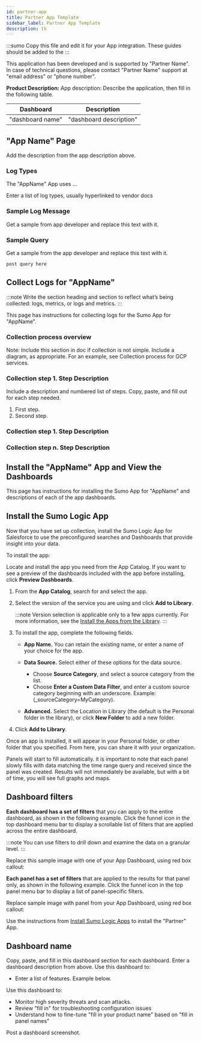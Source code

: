 ```yaml
---
id: partner-app
title: Partner App Template
sidebar_label: Partner App Template
description: tk
---
```


:::sumo
Copy this file and edit it for your App integration. These guides should be added to the
:::


This application has been developed and is supported by "Partner Name". In case of technical questions, please contact "Partner Name" support at "email address" or "phone number".

**Product Description:**
App description: Describe the application, then fill in the following table.


| Dashboard | Description |
| -- | -- |
| "dashboard name" | "dashboard description" |

## "App Name" Page

Add the description from the app description above.

### Log Types
The "AppName" App uses ...

Enter a list of log types, usually hyperlinked to vendor docs

### Sample Log Message

Get a sample from app developer and replace this text with it.

### Sample Query

Get a sample from the app developer and replace this text with it.

```
post query here
```

## Collect Logs for "AppName"

:::note
Write the section heading and section to reflect what’s being collected: logs, metrics, or logs and metrics.
:::

This page has instructions for collecting logs for the Sumo App for "AppName".

### Collection process overview
Note: Include this section in doc if collection is not simple. Include a diagram, as appropriate. For an example, see Collection process for GCP services.  

### Collection step 1. Step Description

Include a description and numbered list of steps. Copy, paste, and fill out for each step needed.

1. First step.
1. Second step.

### Collection step 1. Step Description

### Collection step n. Step Description

## Install the "AppName" App and View the Dashboards
This page has instructions for installing the Sumo App for "AppName" and descriptions of each of the app dashboards.

## Install the Sumo Logic App
Now that you have set up collection, install the Sumo Logic App for Salesforce to use the preconfigured searches and Dashboards that provide insight into your data.

To install the app:

Locate and install the app you need from the App Catalog. If you want to see a preview of the dashboards included with the app before installing, click **Preview Dashboards**.

1. From the **App Catalog**, search for and select the app.
1. Select the version of the service you are using and click **Add to Library**.

    :::note
    Version selection is applicable only to a few apps currently. For more information, see the [Install the Apps from the Library](https://help.sumologic.com/01Start-Here/Library/Apps-in-Sumo-Logic/Install-Apps-from-the-Library).
    :::

1. To install the app, complete the following fields.

    * **App Name.** You can retain the existing name, or enter a name of your choice for the app.
    * **Data Source.** Select either of these options for the data source.

        * Choose **Source Category**, and select a source category from the list.
        * Choose **Enter a Custom Data Filter**, and enter a custom source category beginning with an underscore. Example: (_sourceCategory=MyCategory).

    * **Advanced.** Select the Location in Library (the default is the Personal folder in the library), or click **New Folder** to add a new folder.

1. Click **Add to Library**.

Once an app is installed, it will appear in your Personal folder, or other folder that you specified. From here, you can share it with your organization.

Panels will start to fill automatically. it is important to note that each panel slowly fills with data matching the time range query and received since the panel was created. Results will not immediately be available, but with a bit of time, you will see full graphs and maps.

## Dashboard filters

**Each dashboard has a set of filters** that you can apply to the entire dashboard, as shown in the following example. Click the funnel icon in the top dashboard menu bar to display a scrollable list of filters that are applied across the entire dashboard.

:::note
You can use filters to drill down and examine the data on a granular level.
:::

Replace this sample image with one of your App Dashboard, using red box callout:

**Each panel has a set of filters** that are applied to the results for that panel only, as shown in the following example. Click the funnel icon in the top panel menu bar to display a list of panel-specific filters.

Replace sample image with panel from your App Dashboard, using red box callout:



Use the instructions from [Install Sumo Logic Apps](../../get-started/library/install-apps.md) to install the "Partner" App.

## Dashboard name
Copy, paste, and fill in this dashboard section for each dashboard. Enter a dashboard description from above.
Use this dashboard to:

* Enter a list of features. Example below.

Use this dashboard to:

* Monitor high severity threats and scan attacks.
* Review "fill in" for troubleshooting configuration issues
* Understand how to fine-tune "fill in your product name" based on "fill in panel names"

Post a dashboard screenshot.
